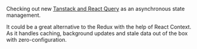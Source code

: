 Checking out new [Tanstack and React Query](https://tanstack.com/query/latest) as an asynchronous state management. 

It could be a great alternative to the Redux with the help of React Context. As it handles caching, background updates and stale data out of the box with zero-configuration. 
